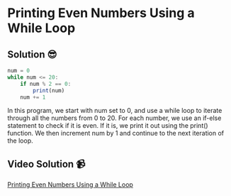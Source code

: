# Printing Even Numbers Using a While Loop

## Solution 😎

```javascript
num = 0
while num <= 20:
    if num % 2 == 0:
        print(num)
    num += 1
```

In this program, we start with num set to 0, and use a while loop to iterate through all the numbers from 0 to 20. For each number, we use an if-else statement to check if it is even. If it is, we print it out using the print() function. We then increment num by 1 and continue to the next iteration of the loop.

## Video Solution 📹

[Printing Even Numbers Using a While Loop](https://edpuzzle.com/assignments/6386b4aa184a0c4124e9b111/watch)

